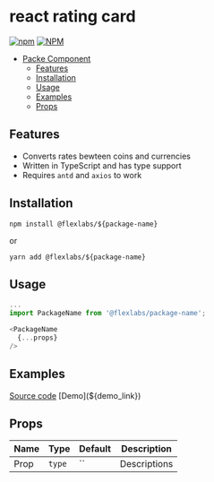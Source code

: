 # react rating card

[![npm](https://img.shields.io/npm/v/@flexlabs/${package-name})](https://www.npmjs.com/package/@flexlabs/${package-name}) [![NPM](https://img.shields.io/npm/l/@flexlabs/${package-name})](https://www.npmjs.com/package/@flexlabs/${package-name})

- [Packe Component](#@flexlabs/${package-name})
  - [Features](#features)
  - [Installation](#Installation)
  - [Usage](#usage)
  - [Examples](#examples)
  - [Props](#props)

## Features

- Converts rates bewteen coins and currencies
- Written in TypeScript and has type support
- Requires `antd` and `axios` to work

## Installation

`npm install @flexlabs/${package-name}`

or

`yarn add @flexlabs/${package-name}`

## Usage

```js
...
import PackageName from '@flexlabs/package-name';

<PackageName
  {...props}
/>
```

## Examples

[Source code](${repo})  
[Demo](${demo_link})

## Props

| Name | Type   | Default | Description  |
| ---- | ------ | ------- | ------------ |
| Prop | `type` | ``      | Descriptions |
